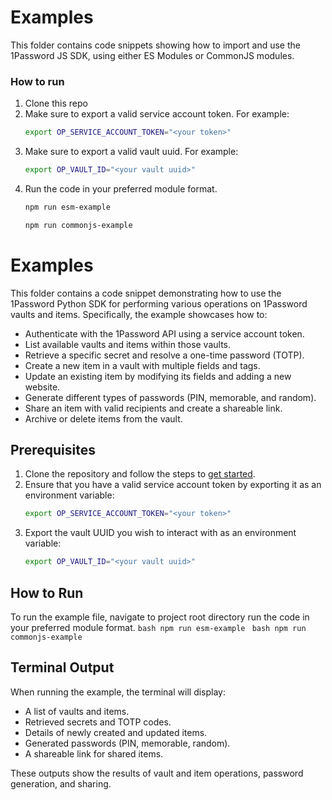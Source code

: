 # Examples

This folder contains code snippets showing how to import and use the
1Password JS SDK, using either ES Modules or CommonJS modules.

### How to run
1. Clone this repo
2. Make sure to export a valid service account token. For example:
	```bash
	export OP_SERVICE_ACCOUNT_TOKEN="<your token>"
	```
3. Make sure to export a valid vault uuid. For example:
    ```bash
    export OP_VAULT_ID="<your vault uuid>"
    ```
4. Run the code in your preferred module format.
    ```bash
    npm run esm-example
    ```
    ```bash
    npm run commonjs-example
    ```
# Examples
This folder contains a code snippet demonstrating how to use the 1Password Python SDK for performing various operations on 1Password vaults and items. Specifically, the example showcases how to:

- Authenticate with the 1Password API using a service account token.
- List available vaults and items within those vaults.
- Retrieve a specific secret and resolve a one-time password (TOTP).
- Create a new item in a vault with multiple fields and tags.
- Update an existing item by modifying its fields and adding a new website.
- Generate different types of passwords (PIN, memorable, and random).
- Share an item with valid recipients and create a shareable link.
- Archive or delete items from the vault.

## Prerequisites

1. Clone the repository and follow the steps to [get started](https://github.com/1Password/onepassword-sdk-js/blob/main/README.md).
2. Ensure that you have a valid service account token by exporting it as an environment variable:
    ```bash
    export OP_SERVICE_ACCOUNT_TOKEN="<your token>"
    ```
3. Export the vault UUID you wish to interact with as an environment variable:
    ```bash
    export OP_VAULT_ID="<your vault uuid>"
    ```

## How to Run

To run the example file, navigate to project root directory run the code in your preferred module format.
    ```bash
    npm run esm-example
    ```
    ```bash
    npm run commonjs-example
    ```

## Terminal Output

When running the example, the terminal will display:

- A list of vaults and items.
- Retrieved secrets and TOTP codes.
- Details of newly created and updated items.
- Generated passwords (PIN, memorable, random).
- A shareable link for shared items.

These outputs show the results of vault and item operations, password generation, and sharing.

